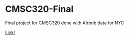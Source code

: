 # CMSC320-Final
Final project for CMSC320 done with Airbnb data for NYC

[Link!](https://vsinghai.github.io/CMSC320-Final/)
